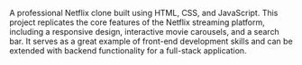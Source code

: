 A professional Netflix clone built using HTML, CSS, and JavaScript. This project replicates the core features of the Netflix streaming platform, including a responsive design, interactive movie carousels, and a search bar. It serves as a great example of front-end development skills and can be extended with backend functionality for a full-stack application.
